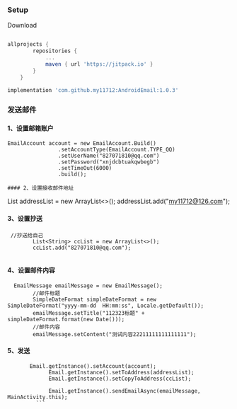 ### Setup
Download
```groovy

allprojects {
		repositories {
			...
			maven { url 'https://jitpack.io' }
		}
	}
 
implementation 'com.github.my11712:AndroidEmail:1.0.3'
```
### 发送邮件
#### 1、设置邮箱账户

```
EmailAccount account = new EmailAccount.Build()
                .setAccountType(EmailAccount.TYPE_QQ)
                .setUserName("827071810@qq.com")
                .setPassword("xnjdcbtuakqwbegb")
                .setTimeOut(6000)
                .build();   
		
#### 2、设置接收邮件地址
``` 
  List<String> addressList = new ArrayList<>();
        addressList.add("my11712@126.com");
	 

####  3、设置抄送
```
 //抄送给自己
        List<String> ccList = new ArrayList<>();
        ccList.add("827071810@qq.com");
	
```
####  4、设置邮件内容
```
  EmailMessage emailMessage = new EmailMessage();
        //邮件标题
        SimpleDateFormat simpleDateFormat = new SimpleDateFormat("yyyy-mm-dd  HH:mm:ss", Locale.getDefault());
        emailMessage.setTitle("112323标题" + simpleDateFormat.format(new Date()));
        //邮件内容
        emailMessage.setContent("测试内容22211111111111111");
```
#### 5、发送
```
       Email.getInstance().setAccount(account);
             Email.getInstance().setToAddress(addressList);
             Email.getInstance().setCopyToAddress(ccList);
     
             Email.getInstance().sendEmailAsync(emailMessage, MainActivity.this);     
	     ```
